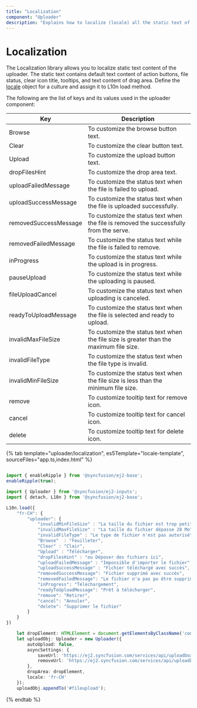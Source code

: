 ```yaml
---
title: "Localization"
component: "Uploader"
description: "Explains how to localize (locale) all the static text of the file upload control using L10n library that helps to adapt with different cultures."
---
```


# Localization

The Localization library allows you to localize static text content of the uploader. The static text contains default text content of action buttons, file status, clear icon title, tooltips, and text content of drag area. Define the [locale](../api/uploader/#locale) object for a culture and assign it to L10n load method.

The following are the list of keys and its values used in the uploader component:

| Key | Description |
|------------------------|---------|
| Browse | To customize the browse button text.|
| Clear | To customize the clear button text.|
| Upload | To customize the upload button text. |
| dropFilesHint | To customize the drop area text. |
| uploadFailedMessage | To customize the status text when the file is failed to upload.|
| uploadSuccessMessage | To customize the status text when the file is uploaded successfully.|
| removedSuccessMessage | To customize the status text when the file is removed the successfully from the serve.|
| removedFailedMessage | To customize the status text while the file is failed to remove.|
| inProgress | To customize the status text while the upload is in progress.|
| pauseUpload | To customize the status text while the uploading is paused.|
| fileUploadCancel | To customize the status text when uploading is canceled.|
| readyToUploadMessage | To customize the status text when the file is selected and ready to upload.|
| invalidMaxFileSize | To customize the status text when the file size is greater than the maximum file size.|
| invalidFileType | To customize the status text when the file type is invalid.|
| invalidMinFileSize | To customize the status text when the file size is less than the minimum file size. |
| remove | To customize tooltip text for remove icon. |
| cancel | To customize tooltip text for cancel icon. |
| delete | To customize tooltip text for delete icon. |

{% tab template="uploader/localization", es5Template="locale-template", sourceFiles="app.ts,index.html" %}

```typescript

import { enableRipple } from '@syncfusion/ej2-base';
enableRipple(true);

import { Uploader } from '@syncfusion/ej2-inputs';
import { detach, L10n } from '@syncfusion/ej2-base';

L10n.load({
    "fr-CH": {
        "uploader": {
            "invalidMinFileSize" : "La taille du fichier est trop petite! S'il vous plaît télécharger des fichiers avec une taille minimale de 10 Ko",
            "invalidMaxFileSize" : "La taille du fichier dépasse 28 Mo",
            "invalidFileType" : "Le type de fichier n'est pas autorisé",
            "Browse"  : "Feuilleter",
            "Clear" : "Clair",
            "Upload" : "Télécharger",
            "dropFilesHint" : "ou Déposer des fichiers ici",
            "uploadFailedMessage" : "Impossible d'importer le fichier",
            "uploadSuccessMessage" : "Fichier téléchargé avec succès",
            "removedSuccessMessage": "Fichier supprimé avec succès",
            "removedFailedMessage": "Le fichier n'a pas pu être supprimé",
            "inProgress": "Téléchargement",
            "readyToUploadMessage": "Prêt à télécharger",
            "remove": "Retirer",
            "cancel": "Annuler",
            "delete": "Supprimer le fichier"
        }
    }
})

    let dropElement: HTMLElement = document.getElementsByClassName('control-fluid')[0] as HTMLElement;
    let uploadObj: Uploader = new Uploader({
        autoUpload: false,
        asyncSettings: {
            saveUrl: 'https://ej2.syncfusion.com/services/api/uploadbox/Save',
            removeUrl: 'https://ej2.syncfusion.com/services/api/uploadbox/Remove'
        },
        dropArea: dropElement,
        locale: 'fr-CH'
    });
    uploadObj.appendTo('#fileupload');
```

{% endtab %}
